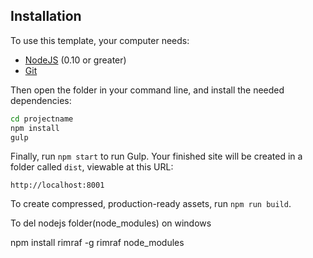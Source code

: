

## Installation

To use this template, your computer needs:

- [NodeJS](https://nodejs.org/en/) (0.10 or greater)
- [Git](https://git-scm.com/)



Then open the folder in your command line, and install the needed dependencies:

```bash
cd projectname
npm install
gulp
```

Finally, run `npm start` to run Gulp. Your finished site will be created in a folder called `dist`, viewable at this URL:

```
http://localhost:8001
```

To create compressed, production-ready assets, run `npm run build`.


To del nodejs folder(node_modules) on windows

npm install rimraf -g
rimraf node_modules
